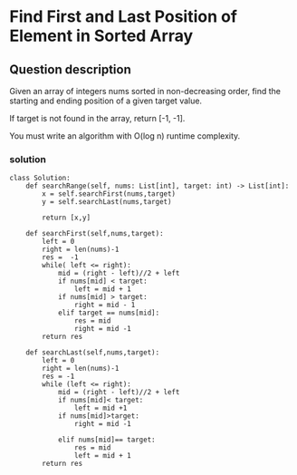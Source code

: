 # Find First and Last Position of Element in Sorted Array

## Question description
Given an array of integers nums sorted in non-decreasing order, find the starting and ending position of a given target value.

If target is not found in the array, return [-1, -1].

You must write an algorithm with O(log n) runtime complexity.
### solution
```
class Solution:
    def searchRange(self, nums: List[int], target: int) -> List[int]:
        x = self.searchFirst(nums,target)
        y = self.searchLast(nums,target)
        
        return [x,y]
    
    def searchFirst(self,nums,target):
        left = 0
        right = len(nums)-1
        res =  -1
        while( left <= right):
            mid = (right - left)//2 + left
            if nums[mid] < target:
                left = mid + 1
            if nums[mid] > target:
                right = mid - 1
            elif target == nums[mid]:
                res = mid
                right = mid -1
        return res
    
    def searchLast(self,nums,target):
        left = 0
        right = len(nums)-1
        res = -1
        while (left <= right):
            mid = (right - left)//2 + left
            if nums[mid]< target:
                left = mid +1
            if nums[mid]>target:
                right = mid -1
                
            elif nums[mid]== target:
                res = mid
                left = mid + 1
        return res

```